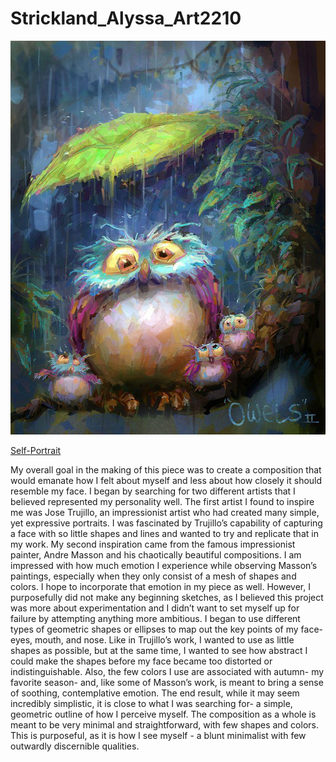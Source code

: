 # Strickland_Alyssa_Art2210


<div align=center>

![André-Masson-'Maternité'](https://github.com/AlyssaStrickland/StricklandAlyssa_testAlyssa_Art2210/raw/master/Image/ca2e34fc.jpg)

<div align=left>

[Self-Portrait](https://alyssastrickland.github.io/Strickland_Alyssa_Art2210/Strickland_Alyssa_ART2210_Self-portrait_Fall2019/Strickland_Alyssa_ART2210_Self-portrait_Fall2019.html)

My overall goal in the making of this piece was to create a composition that would emanate how I felt about myself and less about how closely it should resemble my face. I began by searching for two different artists that I believed represented my personality well. The first artist I found to inspire me was Jose Trujillo, an impressionist artist who had created many simple, yet expressive portraits. I was fascinated by Trujillo’s capability of capturing a face with so little shapes and lines and wanted to try and replicate that in my work. My second inspiration came from the famous impressionist painter, Andre Masson and his chaotically beautiful compositions. I am impressed with how much emotion I experience while observing Masson’s paintings, especially when they only consist of a mesh of shapes and colors. I hope to incorporate that emotion in my piece as well. However, I purposefully did not make any beginning sketches, as I believed this project was more about experimentation and I didn’t want to set myself up for failure by attempting anything more ambitious.
I began to use different types of geometric shapes or ellipses to map out the key points of my face- eyes, mouth, and nose. Like in Trujillo’s work, I wanted to use as little shapes as possible, but at the same time, I wanted to see how abstract I could make the shapes before my face became too distorted or indistinguishable. Also, the few colors I use are associated with autumn- my favorite season- and, like some of Masson’s work, is meant to bring a sense of soothing, contemplative emotion.
The end result, while it may seem incredibly simplistic, it is close to what I was searching for- a simple, geometric outline of how I perceive myself. The composition as a whole is meant to be very minimal and straightforward, with few shapes and colors. This is purposeful, as it is how I see myself - a blunt minimalist with few outwardly discernible qualities.
